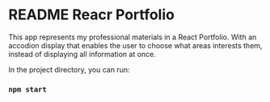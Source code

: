 # README Reacr Portfolio

This app represents my professional materials in a React Portfolio. With an accodion display that enables the user to choose what areas interests them, instead of displaying all information at once. 

In the project directory, you can run:

### `npm start`


